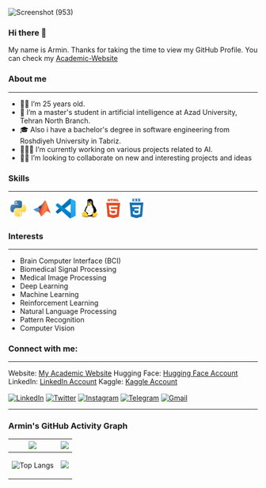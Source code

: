 ![Screenshot (953)](https://github.com/Armin-Abdollahi/Armin-Abdollahi/assets/103449830/e14992fa-500c-4b0a-8f97-dbd22313f3ee)


### Hi there 👋

<!--
**Armin-Abdollahi/Armin-Abdollahi** is a ✨ _special_ ✨ repository because its `README.md` (this file) appears on your GitHub profile.

Here are some ideas to get you started:

- 🔭 I’m currently working on ...
- 🌱 I’m currently learning ...
- 👯 I’m looking to collaborate on ...
- 🤔 I’m looking for help with ...
- 💬 Ask me about ...
- 📫 How to reach me: ...
- 😄 Pronouns: ...
- ⚡ Fun fact: ...
-->

My name is Armin. Thanks for taking the time to view my GitHub Profile. You can check my [Academic-Website](https://armin-abdollahi.github.io/)

### About me
---
- 👦🏻 I’m 25 years old.
- 📖 I’m a master's student in artificial intelligence at Azad University, Tehran North Branch.
- 🎓 Also i have a bachelor's degree in software engineering from Roshdiyeh University in Tabriz.
- 🧑🏻‍💻 I’m currently working on various projects related to AI.
- 🤝🏻 I’m looking to collaborate on new and interesting projects and ideas

### Skills
---
<img src="https://github.com/devicons/devicon/blob/master/icons/python/python-original.svg" title="Python" alt="Python" width="40" height="40"/>&nbsp;
<img src="https://github.com/devicons/devicon/blob/master/icons/matlab/matlab-original.svg" title="Matlab" alt="Matlab" width="40" height="40"/>&nbsp;
<img src="https://github.com/devicons/devicon/blob/master/icons/vscode/vscode-original.svg" title="Vscode" alt="Vscode" width="40" height="40"/>&nbsp;
<img src="https://github.com/devicons/devicon/blob/master/icons/linux/linux-original.svg" title="Linux" alt="Linux" width="40" height="40"/>&nbsp;
<img src="https://github.com/devicons/devicon/blob/master/icons/html5/html5-plain-wordmark.svg" title="Html" alt="Html" width="40" height="40"/>&nbsp;
<img src="https://github.com/devicons/devicon/blob/master/icons/css3/css3-plain-wordmark.svg" title="Css" alt="Css" width="40" height="40"/>&nbsp;

### Interests
---
- Brain Computer Interface (BCI)
- Biomedical Signal Processing
- Medical Image Processing
- Deep Learning
- Machine Learning
- Reinforcement Learning
- Natural Language Processing
- Pattern Recognition
- Computer Vision

### Connect with me:
---
Website: [My Academic Website](https://armin-abdollahi.github.io/)
Hugging Face: [Hugging Face Account](https://huggingface.co/Armin-Abdollahi)
LinkedIn: [LinkedIn Account](www.linkedin.com/in/armin-abdollahi)
Kaggle: [Kaggle Account](https://www.kaggle.com/arminabdollahi)


<a href="www.linkedin.com/in/armin-abdollahi" target="blank"><img align="center" src="https://raw.githubusercontent.com/rahuldkjain/github-profile-readme-generator/master/src/images/icons/Social/linked-in-alt.svg" title="LinkedIn" alt="LinkedIn" height="30" width="40" /></a>
<a href="https://twitter.com/Armin_Abhi64" target="blank"><img align="center" src="https://raw.githubusercontent.com/rahuldkjain/github-profile-readme-generator/master/src/images/icons/Social/twitter.svg" title="Twitter" alt="Twitter" height="30" width="40" /></a>
<a href="https://www.instagram.com/armin_abhi" target="blank"><img align="center" src="https://raw.githubusercontent.com/rahuldkjain/github-profile-readme-generator/master/src/images/icons/Social/instagram.svg" title="Instagram" alt="Instagram" height="30" width="40" /></a>
<a href="https://t.me/armin_abhi" target="blank"><img align="center" src="https://github.com/gauravghongde/social-icons/blob/master/SVG/Color/Telegram.svg" title="Telegram" alt="Telegram" height="30" width="40" /></a>
<a href="https://www.gmail.com/armin.abdollahi.64@gmail.com" target="blank"><img align="center" src="https://github.com/gauravghongde/social-icons/blob/master/SVG/Color/Gmail.svg" title="Gmail" alt="Gmail" height="30" width="40" /></a>

---
### Armin's GitHub Activity Graph
|<img src="https://github-readme-stats.vercel.app/api?username=armin-abdollahi&count_private=true&show_icons=true&theme=radical" width="400">|<img src="https://github-readme-streak-stats.herokuapp.com/?user=armin-abdollahi&theme=radical" width="412">|
|---|---|
|<p align="center">![Top Langs](https://github-readme-stats.vercel.app/api/top-langs/?username=armin-abdollahi&count_private=true&theme=radical&langs_count=5)</p>|<p align="center"><img width="280" src="https://media.tenor.com/tmNnUiYvzvUAAAAd/eren-eren-yeager.gif"></p>|
